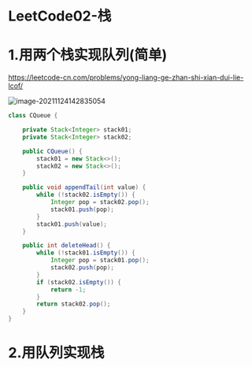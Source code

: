 # LeetCode02-栈

# 1.用两个栈实现队列(简单)

https://leetcode-cn.com/problems/yong-liang-ge-zhan-shi-xian-dui-lie-lcof/

![image-20211124142835054](https://fechin-picgo.oss-cn-shanghai.aliyuncs.com/PicGo/image-20211124142835054.png)

```java
class CQueue {

    private Stack<Integer> stack01;
    private Stack<Integer> stack02;

    public CQueue() {
        stack01 = new Stack<>();
        stack02 = new Stack<>();
    }

    public void appendTail(int value) {
        while (!stack02.isEmpty()) {
            Integer pop = stack02.pop();
            stack01.push(pop);
        }
        stack01.push(value);
    }

    public int deleteHead() {
        while (!stack01.isEmpty()) {
            Integer pop = stack01.pop();
            stack02.push(pop);
        }
        if (stack02.isEmpty()) {
            return -1;
        }
        return stack02.pop();
    }
}
```

# 2.用队列实现栈

